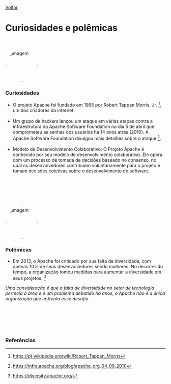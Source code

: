 [Voltar](intro.md)

# Curiosidades e polêmicas
&nbsp;

<img src="https://www.thinkingtech.in/wp-content/uploads/2016/11/Robert-Morris.jpg" alt="Imagem" style="border: 2px solid white; border-radius: 50%; width: 100px;" />

### Curiosidades
- O projeto Apache foi fundado em 1995 por Robert Tappan Morris, Jr. [^1], um dos criadores da internet.
<br><br>
- Um grupo de hackers lançou um ataque em várias etapas contra a infraestrutura da Apache Software Foundation no dia 5 de abril que comprometeu as senhas dos usuários há 14 anos atrás (2010). A Apache Software Foundation divulgou mais detalhes sobre o ataque [^2].
<br><br>
- Modelo de Desenvolvimento Colaborativo: O Projeto Apache é conhecido por seu modelo de desenvolvimento colaborativo. Ele opera com um processo de tomada de decisões baseado no consenso, no qual os desenvolvedores contribuem voluntariamente para o projeto e tomam decisões coletivas sobre o desenvolvimento do software.

&nbsp;
---
&nbsp;

<img src="https://www.zdnet.com/a/img/resize/adafeb35bd4365f6092aad5787c0df5a9841431e/2021/09/15/9be6a646-a50d-4bb8-a55d-60ed5acfc871/women-developers-pay-euqality-coding-programmers-gender-pay-gap.jpg?auto=webp&fit=crop&height=1200&width=1200" alt="Imagem" style="border: 2px solid white; border-radius: 50%; width: 100px;" />

### Polêmicas
- Em 2013, o Apache foi criticado por sua falta de diversidade, com apenas 10% de seus desenvolvedores sendo mulheres. No decorrer do tempo, a organização tomou medidas para aumentar a diversidade em seus projetos. [^3]

*Uma consideração é que a falta de diversidade no setor de tecnologia permeia a área e é um problema debatido há anos, o Apache não é a única organização que enfrenta esse desafio.*

&nbsp;
---
&nbsp;

### Referências
[^1]: https://pt.wikipedia.org/wiki/Robert_Tappan_Morris
[^2]: https://infra.apache.org/blog/apache_org_04_09_2010
[^3]: https://diversity.apache.org/
[^4]: https://www.apache.org/foundation/
